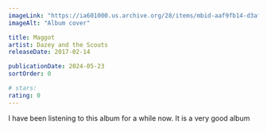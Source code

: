 ```yaml
---
imageLink: "https://ia601000.us.archive.org/28/items/mbid-aaf9fb14-d3af-43d7-b6f3-882c520aa6f6/mbid-aaf9fb14-d3af-43d7-b6f3-882c520aa6f6-19535225900_thumb500.jpg"
imageAlt: "Album cover"

title: Maggot
artist: Dazey and the Scouts
releaseDate: 2017-02-14

publicationDate: 2024-05-23
sortOrder: 0

# stars:
rating: 0
---
```


I have been listening to this album for a while now. It is a very good album